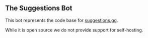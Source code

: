 The Suggestions Bot
---

This bot represents the code base for [suggestions.gg](https://suggestions.gg).

While it is open source we do not provide support for self-hosting.